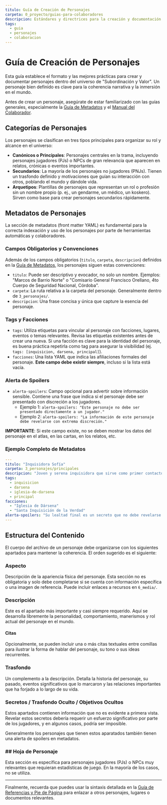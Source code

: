 ```yaml
---
titulo: Guía de Creación de Personajes
carpeta: 0_proyecto/guias-para-colaboradores
descripcion: Estándares y directrices para la creación y documentación de personajes en el universo SyV.
tags:
  - guia
  - personajes
  - colaboracion
---
```


# Guía de Creación de Personajes

Esta guía establece el formato y las mejores prácticas para crear y documentar personajes dentro del universo de "Subordinación y Valor". Un personaje bien definido es clave para la coherencia narrativa y la inmersión en el mundo.

Antes de crear un personaje, asegúrate de estar familiarizado con las guías generales, especialmente la [Guía de Metadatos](./guia-de-metadatos.md) y el [Manual del Colaborador](./manual-del-colaborador.md).

## Categorías de Personajes

Los personajes se clasifican en tres tipos principales para organizar su rol y alcance en el universo:

- **Canónicos o Principales**: Personajes centrales en la trama, incluyendo personajes jugadores (PJs) o NPCs de gran relevancia que aparecen en relatos, crónicas o eventos importantes.
- **Secundarios**: La mayoría de los personajes no jugadores (PNJs). Tienen un trasfondo definido y motivaciones que guían su interacción con otros, poblando el mundo y dándole vida.
- **Arquetipos**: Plantillas de personajes que representan un rol o profesión sin un nombre propio (p. ej., un gendarme, un médico, un koskero). Sirven como base para crear personajes secundarios rápidamente.

## Metadatos de Personajes

La sección de metadatos (front matter YAML) es fundamental para la correcta indexación y uso de los personajes por parte de herramientas automáticas y colaboradores.

### Campos Obligatorios y Convenciones

Además de los campos obligatorios (`titulo`, `carpeta`, `descripcion`) definidos en la [Guía de Metadatos](./guia-de-metadatos.md), los personajes siguen estas convenciones:

- `titulo`: Puede ser descriptivo y evocador, no solo un nombre. Ejemplos: "Marcos de Barrio Norte" o "Comisario General Francisco Orellano, 4to Cuerpo de Seguridad Nacional, Córdoba".
- `carpeta`: La ruta relativa a la carpeta del personaje. Generalmente dentro de `3_personajes/`.
- `descripcion`: Una frase concisa y única que capture la esencia del personaje.

### Tags y Facciones

- `tags`: Utiliza etiquetas para vincular al personaje con facciones, lugares, eventos o temas relevantes. Revisa las etiquetas existentes antes de crear una nueva. Si una facción es clave para la identidad del personaje, es buena práctica repetirla como tag para asegurar la visibilidad (ej. `tags: [inquisicion, darsena, principal]`).
- `facciones`: Una lista YAML que indica las afiliaciones formales del personaje. **Este campo debe existir siempre**, incluso si la lista está vacía.

### Alerta de Spoilers

- `alerta-spoilers`: Campo opcional para advertir sobre información sensible. Contiene una frase que indica si el personaje debe ser presentado con discreción a los jugadores.
  - Ejemplo 1: `alerta-spoilers: "Este personaje no debe ser presentado directamente a un jugador."`
  - Ejemplo 2: `alerta-spoilers: "La información de este personaje debe revelarse con extrema discreción."`

**IMPORTANTE**: Si este campo existe, no se deben mostrar los datos del personaje en el atlas, en las cartas, en los relatos, etc.

### Ejemplo Completo de Metadatos

```yaml
---
titulo: "Inquisidora Sofía"
carpeta: 3_personajes/principales
descripcion: "Joven y serena inquisidora que sirve como primer contacto de la Iglesia con agentes externos en Dársena."
tags:
  - inquisicion
  - darsena
  - iglesia-de-darsena
  - principal
facciones:
  - "Iglesia de Dársena"
  - "Santa Inquisición de la Verdad"
alerta-spoilers: "Su lealtad final es un secreto que no debe revelarse prematuramente."
---
```

## Estructura del Contenido

El cuerpo del archivo de un personaje debe organizarse con los siguientes apartados para mantener la coherencia. El orden sugerido es el siguiente:

### Aspecto

Descripción de la apariencia física del personaje. Esta sección no es obligatoria y solo debe completarse si se cuenta con información específica o una imagen de referencia. Puede incluir enlaces a recursos en `6_media/`.

### Descripción

Este es el apartado más importante y casi siempre requerido. Aquí se desarrolla libremente la personalidad, comportamiento, manerismos y rol actual del personaje en el mundo.

#### Citas

Opcionalmente, se pueden incluir una o más citas textuales entre comillas para ilustrar la forma de hablar del personaje, su tono o sus ideas recurrentes.

### Trasfondo

Un complemento a la descripción. Detalla la historia del personaje, su pasado, eventos significativos que lo marcaron y las relaciones importantes que ha forjado a lo largo de su vida.

### Secretos / Trasfondo Oculto / Objetivos Ocultos

Estos apartados contienen información que no es evidente a primera vista. Revelar estos secretos debería requerir un esfuerzo significativo por parte de los jugadores, y en algunos casos, podría ser imposible.

Generalmente los personajes que tienen estos aparatados también tienen una alerta de spoilers en metadatos.

### ## Hoja de Personaje

Esta sección es específica para personajes jugadores (PJs) o NPCs muy relevantes que requieran estadísticas de juego. En la mayoría de los casos, no se utiliza.

---

Finalmente, recuerda que puedes usar la sintaxis detallada en la [Guía de Referencias y Pie de Página](./referencias-y-pie-de-pagina.md) para enlazar a otros personajes, lugares o documentos relevantes.

